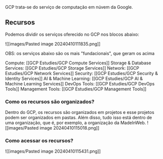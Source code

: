 GCP trata-se do serviço de computação em núvem da Google. 

## Recursos

Podemos dividir os serviços oferecido no GCP nos blocos abaixo:

![[images/Pasted image 20240410111835.png]]

OBS: os serviços abaixo são os mais "fundacionais", que geram os acima

Compute: [[GCP Estudies/GCP Compute Services]]
Storage & Database Services: [[GCP Estudies/GCP Storage Services]]
Network: [[GCP Estudies/GCP Network Services]]
Security: [[GCP Estudies/GCP Security & Identity Services]]
AI & Machine Learning: [[GCP Estudies/GCP AI & Machine Learning Services]]
DevOps Tools: [[GCP Estudies/GCP DevOps Tools]]
Management Tools: [[GCP Estudies/GCP Management Tools]]

### Como os recursos são organizados?

Dentro do GCP, os recursos são organizados em projetos e esse projetos podem ser organizados em pastas. Além disso, tudo isso está dentro de uma organização, que é, por exemplo, a organização da MadeInWeb.
![[images/Pasted image 20240410115018.png]]

### Como acessar os recursos?

![[images/Pasted image 20240410115431.png]]














